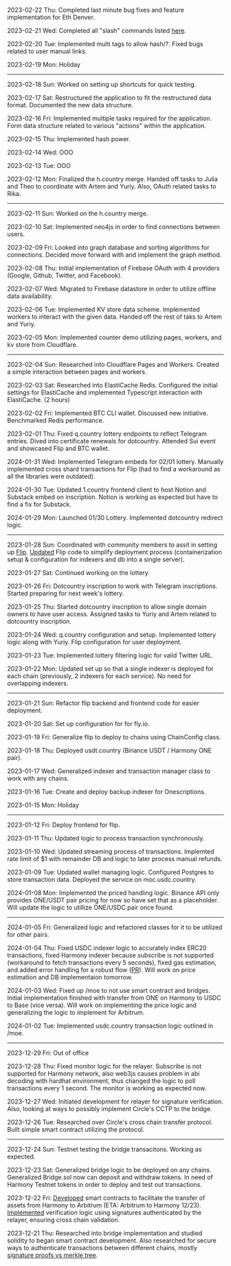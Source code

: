 2023-02-22 Thu: Completed last minute bug fixes and feature implementation for Eth Denver.

2023-02-21 Wed: Completed all "slash" commands listed [here](https://xn--qv9h.s.country/p/human-protocol-social-shard-1-hcountry).

2023-02-20 Tue: Implemented multi tags to allow hash/?. Fixed bugs related to user manual links.

2023-02-19 Mon: Holiday

---

2023-02-18 Sun: Worked on setting up shortcuts for quick testing.

2023-02-17 Sat: Restructured the application to fit the restructured data format. Documented the new data structure.

2023-02-16 Fri: Implemented multiple tasks required for the application. Form data structure related to various "actions" within the application.

2023-02-15 Thu: Implemented hash power.

2023-02-14 Wed: OOO

2023-02-13 Tue: OOO

2023-02-12 Mon: Finalized the h.country merge. Handed off tasks to Julia and Theo to coordinate with Artem and Yuriy. Also, OAuth related tasks to Rika.

---

2023-02-11 Sun: Worked on the h.country merge. 

2023-02-10 Sat: Implemented neo4js in order to find connections between users.

2023-02-09 Fri: Looked into graph database and sorting algorithms for connections. Decided move forward with and implement the graph method. 

2023-02-08 Thu: Initial implementation of Firebase OAuth with 4 providers (Google, Github, Twitter, and Facebook).

2023-02-07 Wed: Migrated to Firebase datastore in order to utilize offline data availability.

2023-02-06 Tue: Implemented KV store data scheme. Implemented workers to interact with the given data. Handed off the rest of taks to Artem and Yuriy.

2023-02-05 Mon: Implemented counter demo utilizing pages, workers, and kv store from Cloudflare.

---

2023-02-04 Sun: Researched into Cloudflare Pages and Workers. Created a simple interaction between pages and workers.

2023-02-03 Sat: Researched into ElastiCache Redis. Configured the initial settings for ElastiCache and implemented Typescript interaction with ElastiCache. (2 hours)

2023-02-02 Fri: Implemented BTC CLI wallet. Discussed new initiative. Benchmarked Redis performance.

2023-02-01 Thu: Fixed q.country lottery endpoints to reflect Telegram entries. Dived into certificate renewals for dotcountry. Attended Sui event and showcased Flip and BTC wallet.

2024-01-31 Wed: Implemented Telegram embeds for 02/01 lottery. Manually implemented cross shard transactions for Flip (had to find a workaround as all the libraries were outdated).

2024-01-30 Tue: Updated 1.country frontend client to host Notion and Substack embed on inscription. Notion is working as expected but have to find a fix for Substack.

2024-01-29 Mon: Launched 01/30 Lottery. Implemented dotcountry redirect logic.

---

2023-01-28 Sun: Coordinated with community members to assit in setting up [Flip](https://github.com/harmony-one/flip). [Updated](https://github.com/harmony-one/s/tree/one-server) Flip code to simplify deployment process (containerization setup & configuration for indexers and db into a single server).

2023-01-27 Sat: Continued working on the lottery.

2023-01-26 Fri: Dotcountry inscription to work with Telegram inscriptions. Started preparing for next week's lottery.

2023-01-25 Thu: Started dotcountry inscription to allow single domain owners to have user access. Assigned tasks to Yuriy and Artem related to dotcountry inscription.

2023-01-24 Wed: q.country configuration and setup. Implemented lottery logic along with Yuriy. Flip configuration for user deployment.

2023-01-23 Tue: Implemented lottery filtering logic for valid Twitter URL.

2023-01-22 Mon: Updated set up so that a single indexer is deployed for each chain (previously, 2 indexers for each service). No need for overlapping indexers.

---
2023-01-21 Sun: Refactor flip backend and frontend code for easier deployment. 

2023-01-20 Sat: Set up configuration for for fly.io.

2023-01-19 Fri: Generalize flip to deploy to chains using ChainConfig class.

2023-01-18 Thu: Deployed usdt.country (Binance USDT / Harmony ONE pair).

2023-01-17 Wed: Generalized indexer and transaction manager class to work with any chains.

2023-01-16 Tue: Create and deploy backup indexer for Onescriptions.

2023-01-15 Mon: Holiday

---

2023-01-12 Fri: Deploy frontend for flip.

2023-01-11 Thu: Updated logic to process transaction synchronously.

2023-01-10 Wed: Updated streaming process of transactions. Implemted rate limit of $1 with remainder DB and logic to later process manual refunds.

2023-01-09 Tue: Updated wallet managing logic. Configured Postgres to store transaction data. Deployed the service on moc.usdc.country.

2024-01-08 Mon: Implemented the priced handling logic. Binance API only provides ONE/USDT pair pricing for now so have set that as a placeholder. Will update the logic to utillize ONE/USDC pair once found.

---

2024-01-05 Fri: Generalized logic and refactored classes for it to be utilized for other pairs.

2024-01-04 Thu: Fixed USDC indexer logic to accurately index ERC20 transactions, fixed Harmony indexer because subscribe is not supported (workaround to fetch transactions every 5 seconds), fixed gas estimation, and added error handling for a robust flow ([PR](https://github.com/harmony-one/s/pull/6)). Will work on price estimation and DB implementaion tomorrow.

2024-01-03 Wed: Fixed up /moe to not use smart contract and bridges. Initial implementation finished with transfer from ONE on Harmony to USDC to Base (vice versa). Will work on implementing the price logic and generalizing the logic to implement for Arbitrum.

2024-01-02 Tue: Implemented usdc.country transaction logic outlined in /moe.

---

2023-12-29 Fri: Out of office

2023-12-28 Thu: Fixed monitor logic for the relayer. Subscribe is not supported for Harmony network, also web3js causes problem in abi decoding with hardhat environment, thus changed the logic to poll transactions every 1 second. The monitor is working as expected now.

2023-12-27 Wed: Initiated development for relayer for signature verification. Also, looking at ways to possibly implement Circle's CCTP to the bridge.

2023-12-26 Tue: Researched over Circle's cross chain transfer protocol. Built simple smart contract utilizing the protocol.

---

2023-12-24 Sun: Testnet testing the bridge transacitons. Working as expected.

2023-12-23 Sat: Generalized bridge logic to be deployed on any chains. Generalized Bridge.sol now can deposit and withdraw tokens. In need of Harmony Testnet tokens in order to deploy and test out transactions.

2023-12-22 Fri: [Developed](https://github.com/harmony-one/s/tree/bridge/s-bridge/bridge) smart contracts to facilitate the transfer of assets from Harmony to Arbitrum (ETA: Arbitrum to Harmony 12/23). [Implemented](https://github.com/harmony-one/s/tree/bridge/s-bridge/bridge) verification logic using signatures authenticated by the relayer, ensuring cross chain validation.

2023-12-21 Thu: Researched into bridge implementation and studied solidity to began smart contract development. Also researched for secure ways to authenticate transactions between different chains, mostly [signature proofs vs merkle tree](https://github.com/harmony-one/s/blob/bridge/s-bridge/bridge/README.md). 
